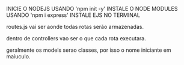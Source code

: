 INICIE O NODEJS USANDO 'npm init -y'
INSTALE O NODE MODULES USANDO 'npm i express'
INSTALE EJS NO TERMINAL

routes.js vai ser aonde todas rotas serão armazenadas.

dentro de controllers vao ser o que cada rota executara.

geralmente os models serao classes, por isso o nome iniciante em maiuculo.